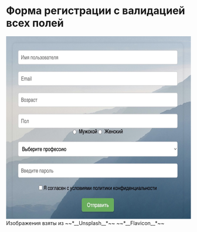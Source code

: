 # Форма регистрации с валидацией всех полей

<img src="/assets//images/readmi.jpeg" height="500">
Изображения взяты из 
~~*__Unsplash__*~~
~~*__Flavicon__*~~
